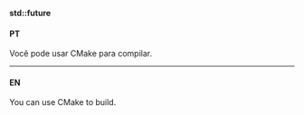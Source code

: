 **std::future**

#### PT

Você pode usar CMake para compilar.
- - -
#### EN

You can use CMake to build.

